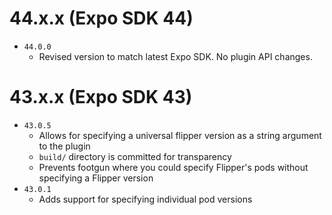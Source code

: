 # 44.x.x (Expo SDK 44)

- `44.0.0`
  - Revised version to match latest Expo SDK. No plugin API changes.

# 43.x.x (Expo SDK 43)

- `43.0.5`
  - Allows for specifying a universal flipper version as a string argument to the plugin
  - `build/` directory is committed for transparency
  - Prevents footgun where you could specify Flipper's pods without specifying a Flipper version
- `43.0.1`
  - Adds support for specifying individual pod versions

